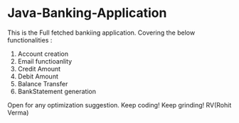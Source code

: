 # Java-Banking-Application

This is the Full fetched bankiing application.
Covering the below functionalities : 
1. Account creation
2. Email functioanlity
3. Credit Amount
4. Debit Amount
5. Balance Transfer
6. BankStatement generation

Open for any optimization suggestion.
Keep coding!
Keep grinding!
RV(Rohit Verma)
